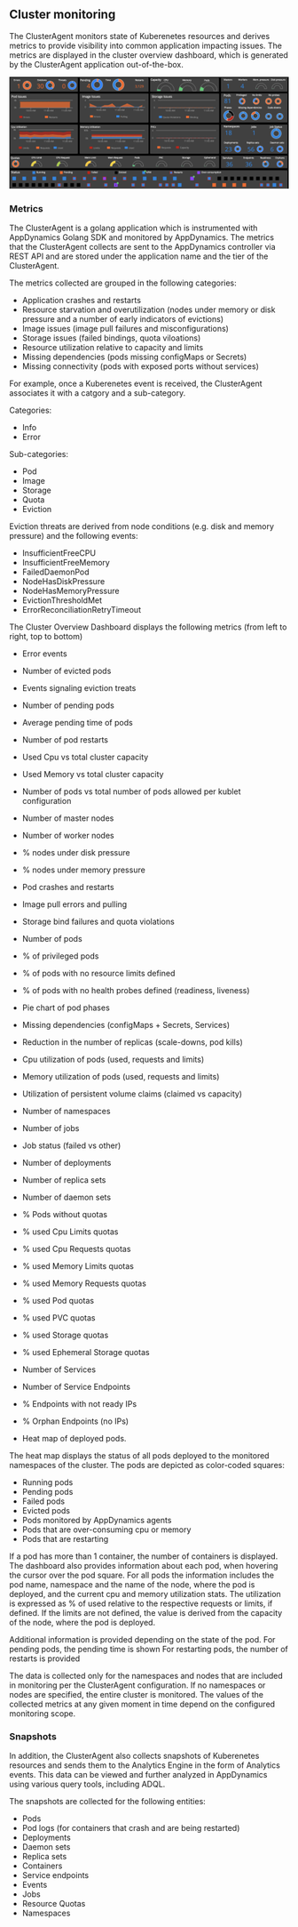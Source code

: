 ## Cluster monitoring

The ClusterAgent monitors state of Kuberenetes resources and derives metrics to provide visibility into common application impacting issues. The metrics are displayed in the cluster overview dashboard, which is generated by the ClusterAgent application out-of-the-box.

![Cluster Overview Dashboard](https://github.com/Appdynamics/cluster-agent/blob/master/docs/assets/cluster-dashboard.png)


### Metrics

The ClusterAgent is a golang application which is instrumented with AppDynamics Golang SDK and monitored by AppDynamics.
The metrics that the ClusterAgent collects are sent to the AppDynamics controller via REST API and are stored under the application name and the tier of the ClusterAgent. 

The metrics collected are grouped in the following categories:

* Application crashes and restarts
* Resource starvation and overutilization (nodes under memory or disk pressure and a number of early indicators of evictions)
* Image issues (image pull failures and misconfigurations)
* Storage issues (failed bindings, quota viloations)
* Resource utilization relative to capacity and limits
* Missing dependencies (pods missing configMaps or Secrets)
* Missing connectivity (pods with exposed ports without services)

For example, once a Kuberenetes event is received, the ClusterAgent associates it with a catgory and a sub-category.

Categories:

* Info
* Error

Sub-categories:

* Pod
* Image
* Storage
* Quota
* Eviction

Eviction threats are derived from node conditions (e.g. disk and memory pressure) and the following events:

* InsufficientFreeCPU
* InsufficientFreeMemory
* FailedDaemonPod
* NodeHasDiskPressure
* NodeHasMemoryPressure
* EvictionThresholdMet
* ErrorReconciliationRetryTimeout

The Cluster Overview Dashboard displays the following metrics (from left to right, top to bottom)

- Error events
- Number of evicted pods
- Events signaling eviction treats
- Number of pending pods
- Average pending time of pods
- Number of pod restarts
- Used Cpu vs total cluster capacity
- Used Memory vs total cluster capacity
- Number of pods vs total number of pods allowed per kublet configuration
- Number of master nodes
- Number of worker nodes
- % nodes under disk pressure
- % nodes under memory pressure

- Pod crashes and restarts
- Image pull errors and pulling
- Storage bind failures and quota violations

- Number of pods
- % of privileged pods
- % of pods with no resource limits defined
- % of pods with no health probes defined (readiness, liveness)
- Pie chart of pod phases
- Missing dependencies (configMaps + Secrets, Services)
- Reduction in the number of replicas (scale-downs, pod kills)

- Cpu utilization of pods (used, requests and limits)
- Memory utilization of pods (used, requests and limits)
- Utilization of persistent volume claims (claimed vs capacity)

- Number of namespaces
- Number of jobs
- Job status (failed vs other)
- Number of deployments
- Number of replica sets
- Number of daemon sets

- % Pods without quotas
- % used Cpu Limits quotas
- % used Cpu Requests quotas
- % used Memory Limits quotas 
- % used Memory Requests quotas 
- % used Pod quotas
- % used PVC quotas
- % used Storage quotas
- % used Ephemeral Storage quotas

- Number of Services
- Number of Service Endpoints
- % Endpoints with not ready IPs
- % Orphan Endpoints (no IPs)

- Heat map of deployed pods. 

The heat map displays the status of all pods deployed to the monitored namespaces of the cluster. 
The pods are depicted as color-coded squares:

* Running pods
* Pending pods
* Failed pods
* Evicted pods
* Pods monitored by AppDynamics agents
* Pods that are over-consuming cpu or memory
* Pods that are restarting

If a pod has more than 1 container, the number of containers is displayed. 
The dashboard also provides information about each pod, when hovering the cursor over the pod square.
For all pods the information includes the pod name, namespace and the name of the node, where the pod is deployed, and the current cpu and memory utilization stats. The utilization is expressed as % of used relative to the respective requests or limits, if defined. If the limits are not defined, the value is derived from the capacity of the node, where the pod is deployed.

Additional information is provided depending on the state of the pod.
For pending pods, the pending time is shown
For restarting pods, the number of restarts is provided

The data is collected only for the namespaces and nodes that are included in monitoring per the ClusterAgent configuration. If no namespaces or nodes are specified, the entire cluster is monitored. The values of the collected metrics at any given moment in time depend on the configured monitoring scope.


### Snapshots

In addition, the ClusterAgent also collects snapshots of Kuberenetes resources and sends them to the Analytics Engine in the form of Analytics events. This data can be viewed and further analyzed in AppDynamics using various query tools, including ADQL. 

The snapshots are collected for the following entities:

* Pods
* Pod logs (for containers that crash and are being restarted)
* Deployments
* Daemon sets
* Replica sets
* Containers
* Service endpoints
* Events
* Jobs
* Resource Quotas
* Namespaces






